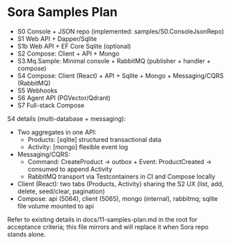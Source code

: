 # Sora Samples Plan

- S0 Console + JSON repo (implemented: samples/S0.ConsoleJsonRepo)
- S1 Web API + Dapper/Sqlite
- S1b Web API + EF Core Sqlite (optional)
- S2 Compose: Client + API + Mongo
- S3.Mq.Sample: Minimal console + RabbitMQ (publisher + handler + compose)
- S4 Compose: Client (React) + API + Sqlite + Mongo + Messaging/CQRS (RabbitMQ)
- S5 Webhooks
- S6 Agent API (PGVector/Qdrant)
- S7 Full-stack Compose

S4 details (multi-database + messaging):
- Two aggregates in one API:
	- Products: [sqlite] structured transactional data
	- Activity: [mongo] flexible event log
- Messaging/CQRS:
	- Command: CreateProduct → outbox + Event: ProductCreated → consumed to append Activity
	- RabbitMQ transport via Testcontainers in CI and Compose locally
- Client (React): two tabs (Products, Activity) sharing the S2 UX (list, add, delete, seed/clear, pagination)
- Compose: api (5064), client (5065), mongo (internal), rabbitmq; sqlite file volume mounted to api

Refer to existing details in docs/11-samples-plan.md in the root for acceptance criteria; this file mirrors and will replace it when Sora repo stands alone.
